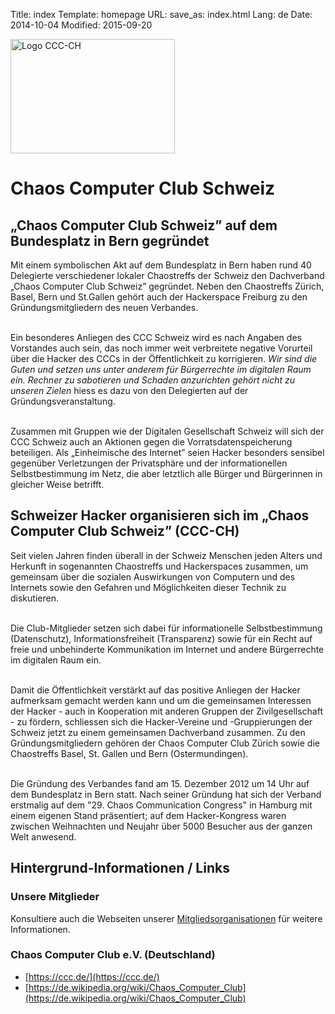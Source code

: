 Title: index
Template: homepage
URL:
save_as: index.html
Lang: de
Date: 2014-10-04
Modified: 2015-09-20

<div class="jumbotron text-center"><div class="row">
<div class="col-md-4">
<img src="/images/ccc-ch.png" alt="Logo CCC-CH" width="263" height="183" />
</div>
<div class="col-md-8">
<h1>Chaos Computer Club Schweiz</h1>
</div>
</div></div>



## „Chaos Computer Club Schweiz” auf dem Bundesplatz in Bern gegründet

Mit einem symbolischen Akt auf dem Bundesplatz in Bern haben rund 40 Delegierte verschiedener lokaler Chaostreffs der Schweiz den
Dachverband „Chaos Computer Club Schweiz” gegründet. Neben den Chaostreffs Zürich, Basel, Bern und St.Gallen gehört auch der Hackerspace Freiburg
zu den Gründungsmitgliedern des neuen Verbandes.<br /><br />

Ein besonderes Anliegen des CCC Schweiz wird es nach Angaben des Vorstandes auch sein, das noch immer weit verbreitete negative Vorurteil über
die Hacker des CCCs in der Öffentlichkeit zu korrigieren. <cite>Wir sind die Guten und setzen uns unter anderem für Bürgerrechte im digitalen Raum ein. Rechner zu
sabotieren und Schaden anzurichten gehört nicht zu unseren Zielen</cite> hiess es dazu von den Delegierten auf der Gründungsveranstaltung.<br /><br />

Zusammen mit Gruppen wie der Digitalen Gesellschaft Schweiz will sich der CCC Schweiz auch an Aktionen gegen die Vorratsdatenspeicherung
beteiligen. Als „Einheimische des Internet” seien Hacker besonders sensibel gegenüber Verletzungen der Privatsphäre und der informationellen Selbstbestimmung
im Netz, die aber letztlich alle Bürger und Bürgerinnen in gleicher Weise betrifft.

## Schweizer Hacker organisieren sich im „Chaos Computer Club Schweiz” (CCC-CH)

Seit vielen Jahren finden überall in der Schweiz Menschen jeden Alters und Herkunft in sogenannten Chaostreffs und Hackerspaces zusammen, um gemeinsam über die sozialen Auswirkungen von Computern und des
Internets sowie den Gefahren und Möglichkeiten dieser Technik zu diskutieren.<br /><br />

Die Club-Mitglieder setzen sich dabei für informationelle Selbstbestimmung (Datenschutz), Informationsfreiheit (Transparenz) sowie für ein Recht auf freie und unbehinderte Kommunikation
im Internet und andere Bürgerrechte im digitalen Raum ein.<br /><br />

Damit die Öffentlichkeit verstärkt auf das positive Anliegen der Hacker aufmerksam gemacht werden kann und um die gemeinsamen Interessen der Hacker - auch in Kooperation mit anderen Gruppen der
Zivilgesellschaft - zu fördern, schliessen sich die Hacker-Vereine und -Gruppierungen der Schweiz jetzt zu einem gemeinsamen Dachverband zusammen. Zu den Gründungsmitgliedern gehören der Chaos Computer
Club Zürich sowie die Chaostreffs Basel, St. Gallen und Bern (Ostermundingen).<br /><br />

Die Gründung des Verbandes fand am 15. Dezember 2012 um 14 Uhr auf dem Bundesplatz in Bern statt. Nach seiner Gründung hat sich der Verband erstmalig auf dem "29. Chaos Communication Congress" in Hamburg mit
einem eigenen Stand präsentiert; auf dem Hacker-Kongress waren zwischen Weihnachten und Neujahr über 5000 Besucher aus der ganzen Welt anwesend.

## Hintergrund-Informationen / Links

### Unsere Mitglieder

  Konsultiere auch die Webseiten unserer [Mitgliedsorganisationen](members.html) für weitere Informationen.

### Chaos Computer Club e.V. (Deutschland)

  * [https://ccc.de/](https://ccc.de/)
  * [https://de.wikipedia.org/wiki/Chaos_Computer_Club](https://de.wikipedia.org/wiki/Chaos_Computer_Club)
